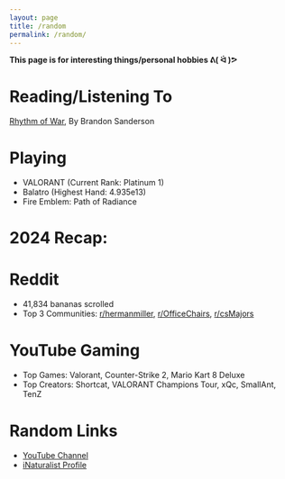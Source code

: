 ```yaml
---
layout: page
title: /random
permalink: /random/
---
```

**This page is for interesting things/personal hobbies ᕕ( ᐛ )ᕗ**

# Reading/Listening To
<a href="https://www.goodreads.com/book/show/49021976-rhythm-of-war" target="_blank">Rhythm of War</a>, By Brandon Sanderson

# Playing
- VALORANT (Current Rank: Platinum 1)
- Balatro (Highest Hand: 4.935e13)
- Fire Emblem: Path of Radiance

# 2024 Recap:
# Reddit
- 41,834 bananas scrolled
- Top 3 Communities: <a href="https://reddit.com/r/hermanmiller" target="_blank">r/hermanmiller</a>, <a href="https://reddit.com/r/OfficeChairs" target="_blank">r/OfficeChairs</a>, <a href="https://reddit.com/r/csMajors" target="_blank">r/csMajors</a>

# YouTube Gaming
- Top Games: Valorant, Counter-Strike 2, Mario Kart 8 Deluxe
- Top Creators: Shortcat, VALORANT Champions Tour, xQc, SmallAnt, TenZ

# Random Links
- <a href="https://www.youtube.com/@kevin.s" target="_blank">YouTube Channel</a>
- <a href="https://www.inaturalist.org/observations?subview=table&user_id=kevin_shi&verifiable=any" target="_blank">iNaturalist Profile</a>
